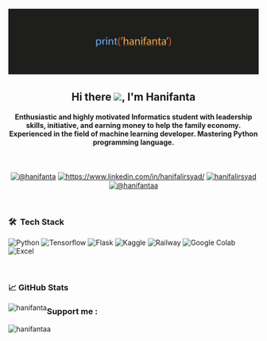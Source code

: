 <a href="https://hanifanta.github.io/"><img src="header_gh.jpg"></a>

<h2 align="center">Hi there <img src="https://media.giphy.com/media/hvRJCLFzcasrR4ia7z/giphy.gif" width="25px">, I'm Hanifanta </h1>
<h4 align="center">Enthusiastic and highly motivated Informatics student with leadership skills, initiative, and earning money to help the family economy. Experienced in the field of machine learning developer. Mastering Python programming language.</h3></br>
<p align="center">
<a href="https://twitter.com/@hanifanta" target="blank"><img align="center" src="https://raw.githubusercontent.com/rahuldkjain/github-profile-readme-generator/master/src/images/icons/Social/twitter.svg" alt="@hanifanta" height="30" width="40" /></a>
<a href="https://linkedin.com/in/https://www.linkedin.com/in/hanifalirsyad/" target="blank"><img align="center" src="https://raw.githubusercontent.com/rahuldkjain/github-profile-readme-generator/master/src/images/icons/Social/linked-in-alt.svg" alt="https://www.linkedin.com/in/hanifalirsyad/" height="30" width="40" /></a>
<a href="https://kaggle.com/hanifalirsyad" target="blank"><img align="center" src="https://raw.githubusercontent.com/rahuldkjain/github-profile-readme-generator/master/src/images/icons/Social/kaggle.svg" alt="hanifalirsyad" height="30" width="40" /></a>
<a href="https://instagram.com/@hanifantaa" target="blank"><img align="center" src="https://raw.githubusercontent.com/rahuldkjain/github-profile-readme-generator/master/src/images/icons/Social/instagram.svg" alt="@hanifantaa" height="30" width="40" /></a>
</p></br>

### 🛠 &nbsp;Tech Stack

![Python](https://img.shields.io/badge/Python-FFD43B?style=for-the-badge&logo=python&logoColor=306998)
![Tensorflow](https://img.shields.io/badge/TensorFlow-FF6F00?style=for-the-badge&logo=tensorflow&logoColor=white)
![Flask](https://img.shields.io/badge/flask-%23000.svg?style=for-the-badge&logo=flask&logoColor=white)
![Kaggle](https://img.shields.io/badge/Kaggle-035a7d?style=for-the-badge&logo=kaggle&logoColor=white)
![Railway](https://img.shields.io/badge/Railway-131415?style=for-the-badge&logo=railway&logoColor=white)
![Google Colab](https://img.shields.io/badge/Colab-F9AB00?style=for-the-badge&logo=googlecolab&color=525252)
![Excel](https://img.shields.io/badge/Microsoft_Excel-217346?style=for-the-badge&logo=microsoft-excel&logoColor=white)

</br>

### &#x1f4c8; GitHub Stats

<p align="left">
  <img align="left" src="https://github-readme-stats.vercel.app/api/top-langs/?username=hanifanta&show_icons=true&&locale=en&layout=compact&theme=radical" alt="hanifanta">
</p>
  
### Support me :
<a href="https://www.buymeacoffee.com/hanifantaa"> 
  <img align="left" src="https://img.shields.io/badge/Buy_Me_A_Coffee-FFDD00?style=for-the-badge&logo=buy-me-a-coffee&logoColor=black" alt="hanifantaa" />
</a>
